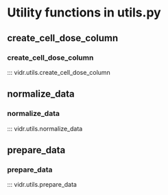 # Utility functions in utils.py

## create_cell_dose_column
### create_cell_dose_column
::: vidr.utils.create_cell_dose_column

## normalize_data
### normalize_data
::: vidr.utils.normalize_data

## prepare_data
### prepare_data
::: vidr.utils.prepare_data

